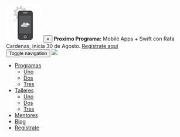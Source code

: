 <nav class="navbar navbar-default navbar-fixed-top">
  <div class="alert alert-default alert-dismissible fade in" role="alert">
    <div class="container">
      <div class="row">
        <div class="col-md-10 col-md-offset-1">
          <img src="images/mobile-app.svg">
          <button type="button" class="close" data-dismiss="alert" aria-label="Close"><span aria-hidden="true">×</span></button> <strong>Proximo Programa:</strong> Mobile Apps + Swift con Rafa Cardenas, inicia 30 de Agosto. <a href="#" target="_self"> Regístrate aquí</a>
        </div>
      </div>
    </div>
  </div>
  <div class="container-fluid">
    <div class="container">
      <div class="navbar-header">
        <button type="button" class="navbar-toggle collapsed" data-toggle="collapse" data-target="#bs-example-navbar-collapse-1" aria-expanded="false">
          <span class="sr-only">Toggle navigation</span>
          <span class="icon-bar"></span>
          <span class="icon-bar"></span>
          <span class="icon-bar"></span>
        </button>
        <a class="navbar-brand" href="/">
          <img src="{{ site.baseurl }}/images/hacker-school-logo.jpg">
        </a>
      </div>
      <div class="collapse navbar-collapse" id="bs-example-navbar-collapse-1">
        <ul class="nav navbar-nav navbar-right">
          <li role="presentation" class="dropdown">
            <a class="dropdown-toggle" data-toggle="dropdown" href="#" role="button" aria-haspopup="true" aria-expanded="false">
              Programas <span class="caret"></span>
            </a>
            <ul class="dropdown-menu">
              <li><a href="#">Uno</a></li>
              <li><a href="#">Dos</a></li>
              <li><a href="#">Tres</a></li>
            </ul>
          </li>
          <li role="presentation" class="dropdown">
            <a class="dropdown-toggle" data-toggle="dropdown" href="#" role="button" aria-haspopup="true" aria-expanded="false">
              Talleres <span class="caret"></span>
            </a>
            <ul class="dropdown-menu">
              <li><a href="#">Uno</a></li>
              <li><a href="#">Dos</a></li>
              <li><a href="#">Tres</a></li>
            </ul>
          </li>
          <li><a href="{{site.baseurl}}/">Mentores</a></li>
          <li><a href="{{site.baseurl}}/">Blog</a></li>
          <li><a href="{{site.baseurl}}/" class="btn btn-default" role="button">Regístrate</a></li>
        </ul>
      </div>
    </div>
  </div>
</nav>